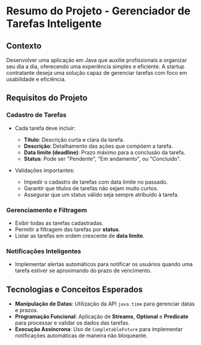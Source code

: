 # Resumo do Projeto - Gerenciador de Tarefas Inteligente

## Contexto
Desenvolver uma aplicação em Java que auxilie profissionais a organizar seu dia a dia, oferecendo uma experiência simples e eficiente. A startup contratante deseja uma solução capaz de gerenciar tarefas com foco em usabilidade e eficiência.

## Requisitos do Projeto

### Cadastro de Tarefas
- Cada tarefa deve incluir:
  - **Título**: Descrição curta e clara da tarefa.
  - **Descrição**: Detalhamento das ações que compõem a tarefa.
  - **Data limite (deadline)**: Prazo máximo para a conclusão da tarefa.
  - **Status**: Pode ser "Pendente", "Em andamento", ou "Concluído".
  
- Validações importantes:
  - Impedir o cadastro de tarefas com data limite no passado.
  - Garantir que títulos de tarefas não sejam muito curtos.
  - Assegurar que um status válido seja sempre atribuído à tarefa.

### Gerenciamento e Filtragem
- Exibir todas as tarefas cadastradas.
- Permitir a filtragem das tarefas por **status**.
- Listar as tarefas em ordem crescente de **data limite**.

### Notificações Inteligentes
- Implementar alertas automáticos para notificar os usuários quando uma tarefa estiver se aproximando do prazo de vencimento.

## Tecnologias e Conceitos Esperados

- **Manipulação de Datas**: Utilização da API `java.time` para gerenciar datas e prazos.
- **Programação Funcional**: Aplicação de **Streams**, **Optional** e **Predicate** para processar e validar os dados das tarefas.
- **Execução Assíncrona**: Uso de `CompletableFuture` para implementar notificações automáticas de maneira não bloqueante.

